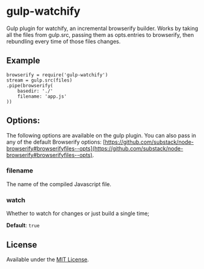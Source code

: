 gulp-watchify
==============
Gulp plugin for watchify, an incremental browserify builder. Works by taking all the files from gulp.src, passing them as opts.entries to browserify, then rebundling every time of those files changes.

## Example
````
browserify = require('gulp-watchify')
stream = gulp.src(files)
.pipe(browserify(
	basedir: './'
	filename: 'app.js'
))
````

## Options:

The following options are available on the gulp plugin. You can also pass in any of the default Browserify options: [https://github.com/substack/node-browserify#browserifyfiles--opts](https://github.com/substack/node-browserify#browserifyfiles--opts).

### filename
The name of the compiled Javascript file.

### watch
Whether to watch for changes or just build a single time;

__Default__: `true`

## License
Available under the [MIT License](LICENSE.md).
